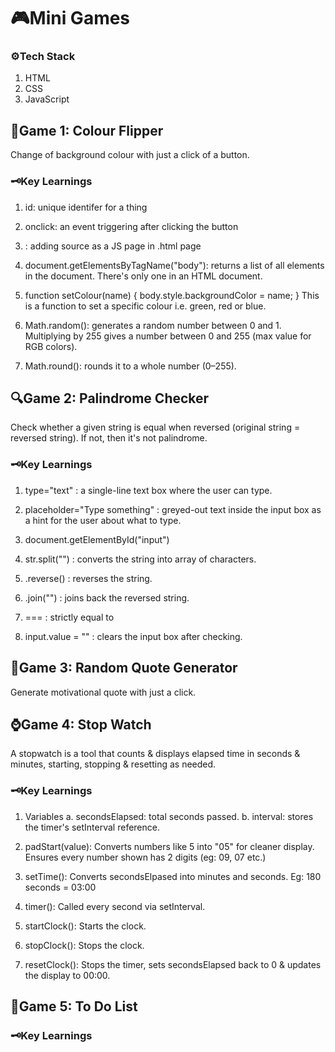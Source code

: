 # 🎮Mini Games 

### ⚙️Tech Stack
1. HTML
2. CSS
3. JavaScript

## 🎨Game 1: Colour Flipper 
Change of background colour with just a click of a button.

### 🗝️Key Learnings
1. id: unique identifer for a thing
   
2. onclick: an event triggering after clicking the button
   
3. <script></script>: adding source as a JS page in .html page

4. document.getElementsByTagName("body"): returns a list of all <body> elements in the document. There's only one <body> in an HTML document.
   
5. function setColour(name) {
    body.style.backgroundColor = name;
}
This is a function to set a specific colour i.e. green, red or blue.

6. Math.random(): generates a random number between 0 and 1.
Multiplying by 255 gives a number between 0 and 255 (max value for RGB colors).

7. Math.round(): rounds it to a whole number (0–255).

## 🔍Game 2: Palindrome Checker
Check whether a given string is equal when reversed (original string = reversed string). If not, then it's not palindrome.

### 🗝️Key Learnings
1. type="text" : a single-line text box where the user can type.

2. placeholder="Type something" : greyed-out text inside the input box as a hint for the user about what to type.

3. document.getElementById("input")

4. str.split("") : converts the string into array of characters.

5. .reverse() : reverses the string.

6. .join("") : joins back the reversed string.

7. ===  : strictly equal to

8. input.value = "" : clears the input box after checking.

## 💪Game 3: Random Quote Generator
Generate motivational quote with just a click.

## ⌚Game 4: Stop Watch
A stopwatch is a tool that counts & displays elapsed time in seconds & minutes, starting, stopping & resetting as needed.

### 🗝️Key Learnings
1. Variables
   a. secondsElapsed: total seconds passed.
   b. interval: stores the timer's setInterval reference.

2. padStart(value): Converts numbers like 5 into "05" for cleaner display. Ensures every number shown has 2 digits (eg: 09, 07 etc.)

3. setTime(): Converts secondsElpased into minutes and seconds. 
Eg: 180 seconds = 03:00

4. timer(): Called every second via setInterval.

5. startClock(): Starts the clock.

6. stopClock(): Stops the clock.

7. resetClock(): Stops the timer, sets secondsElapsed back to 0 & updates the display to 00:00.

## 📃Game 5: To Do List

### 🗝️Key Learnings
